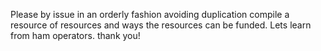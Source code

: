 Please by issue in an orderly fashion avoiding duplication compile a resource of resources and ways the resources can be funded.
Lets learn from ham operators. thank you!
